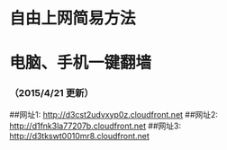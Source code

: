 # 自由上网简易方法
# 电脑、手机一键翻墙
### （2015/4/21 更新）

##网址1: http://d3cst2udvxyp0z.cloudfront.net
##网址2: http://d1fnk3la77207b.cloudfront.net
##网址3: http://d3tkswt0010mr8.cloudfront.net
